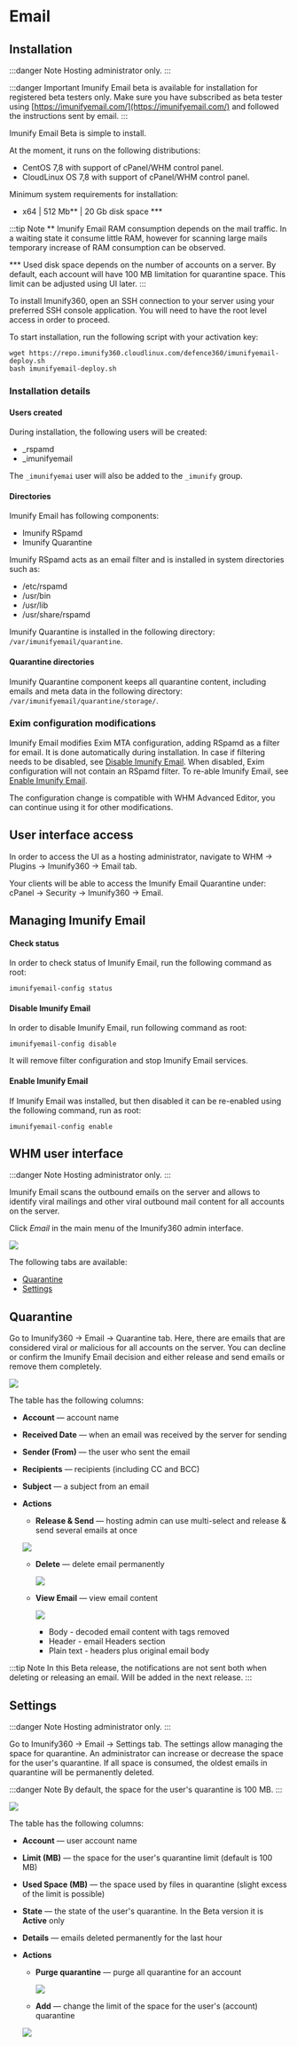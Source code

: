 # Email


## Installation

:::danger Note
Hosting administrator only.
:::

:::danger Important
Imunify Email beta is available for installation for registered beta testers only. Make sure you have subscribed as beta tester using [https://imunifyemail.com/](https://imunifyemail.com/) and followed the instructions sent by email.
:::

Imunify Email Beta is simple to install. 

At the moment, it runs on the following distributions:

* CentOS 7,8 with support of cPanel/WHM control panel.
* CloudLinux OS 7,8 with support of cPanel/WHM control panel. 

Minimum system requirements for installation:
* x64 | 512 Mb** | 20 Gb disk space ***

:::tip Note
** Imunify Email RAM consumption depends on the mail traffic. In a waiting state it consume little RAM, however for scanning large mails temporary increase of RAM consumption can be observed.

*** Used disk space depends on the number of accounts on a server. By default, each account will have 100 MB limitation for quarantine space. This limit can be adjusted using UI later.
:::

To install Imunify360, open an SSH connection to your server using your preferred SSH console application. You will need to have the root level access in order to proceed.

To start installation, run the following script with your activation key:

```
wget https://repo.imunify360.cloudlinux.com/defence360/imunifyemail-deploy.sh
bash imunifyemail-deploy.sh
```

### Installation details

#### Users created

During installation, the following users will be created: 

* _rspamd
* _imunifyemail

The `_imunifyemai` user will also be added to the `_imunify` group.

#### Directories

Imunify Email has following components:

* Imunify RSpamd 
* Imunify Quarantine 

Imunify RSpamd acts as an email filter and is installed in system directories such as:

* /etc/rspamd
* /usr/bin
* /usr/lib
* /usr/share/rspamd

Imunify Quarantine is installed in the following directory: `/var/imunifyemail/quarantine`.

#### Quarantine directories

Imunify Quarantine component keeps all quarantine content, including emails and meta data in the following directory: 
`/var/imunifyemail/quarantine/storage/`.


### Exim configuration modifications

Imunify Email modifies Exim MTA configuration, adding RSpamd as a filter for email. 
It is done automatically during installation. In case if filtering needs to be disabled, see [Disable Imunify Email](/email/#disable-imunify-email). When disabled, Exim configuration will not contain an RSpamd filter. To re-able Imunify Email, see [Enable Imunify Email](/email/#enable-imunify-email).

The configuration change is compatible with WHM Advanced Editor, you can continue using it for other modifications. 

## User interface access

In order to access the UI as a hosting administrator, navigate to WHM -> Plugins -> Imunify360 -> Email tab. 

Your clients will be able to access the Imunify Email Quarantine under: cPanel -> Security -> Imunify360 -> Email.

## Managing Imunify Email

#### Check status

In order to check status of Imunify Email, run the following command as root:

```
imunifyemail-config status
```

#### Disable Imunify Email

In order to disable Imunify Email, run following command as root:

```
imunifyemail-config disable
```

It will remove filter configuration and stop Imunify Email services.


#### Enable Imunify Email

If Imunify Email was installed, but then disabled it can be re-enabled using the following command, run as root: 

```
imunifyemail-config enable
```


## WHM user interface

:::danger Note
Hosting administrator only.
:::

Imunify Email scans the outbound emails on the server and allows to identify viral mailings and other viral outbound mail content for all accounts on the server.

Click <span class="notranslate">_Email_</span> in the main menu of the Imunify360 admin interface.

![](/images/EmailMain.png)

The following tabs are available:

* <span class="notranslate">[Quarantine](/email/#quarantine)</span>
* <span class="notranslate">[Settings](/email/#settings)</span>

## Quarantine

Go to <span class="notranslate">Imunify360 → Email → Quarantine</span> tab. Here, there are emails that are considered viral or malicious for all accounts on the server. You can decline or confirm the Imunify Email decision and either release and send emails or remove them completely.

![](/images/EmailQuarantineTab.png)

The table has the following columns:

* <span class="notranslate">**Account**</span> — account name
* <span class="notranslate">**Received Date**</span> — when an email was received by the server for sending
* <span class="notranslate">**Sender (From)**</span> — the user who sent the email
* <span class="notranslate">**Recipients**</span> — recipients (including CC and BCC)
* <span class="notranslate">**Subject**</span> — a subject from an email
* <span class="notranslate">**Actions**</span>
  * <span class="notranslate">**Release & Send**</span> — hosting admin can use multi-select and release & send several emails at once

   ![](/images/EmailRelease.png)

  * <span class="notranslate">**Delete**</span> — delete email permanently

    ![](/images/EmailDelete.png)

  * <span class="notranslate">**View Email**</span> — view email content

    ![](/images/EmailView1.png)

    * Body - decoded email content with tags removed
    * Header - email Headers section
    * Plain text - headers plus original email body

:::tip Note
In this Beta release, the notifications are not sent both when deleting or releasing an email. Will be added in the next release.
:::

## Settings

:::danger Note
Hosting administrator only.
:::

Go to <span class="notranslate">Imunify360 → Email → Settings</span> tab. The settings allow managing the space for quarantine. An administrator can increase or decrease the space for the user's quarantine. If all space is consumed, the oldest emails in quarantine will be permanently deleted.

:::danger Note
By default, the space for the user's quarantine is 100 MB.
:::

![](/images/EmailSettings.png)

The table has the following columns:

* <span class="notranslate">**Account**</span> — user account name
* <span class="notranslate">**Limit (MB)**</span> — the space for the user's quarantine limit (default is 100 MB)
* <span class="notranslate">**Used Space (MB)**</span> — the space used by files in quarantine (slight excess of the limit is possible)
* <span class="notranslate">**State**</span> — the state of the user's quarantine. In the Beta version it is **Active** only
* <span class="notranslate">**Details**</span> — emails deleted permanently for the last hour
* <span class="notranslate">**Actions**</span>
  * <span class="notranslate">**Purge quarantine**</span> — purge all quarantine for an account

    ![](/images/EmailPurge.png)

  * <span class="notranslate">**Add**</span> — change the limit of the space for the user's (account) quarantine

   ![](/images/EmailAdd.png)